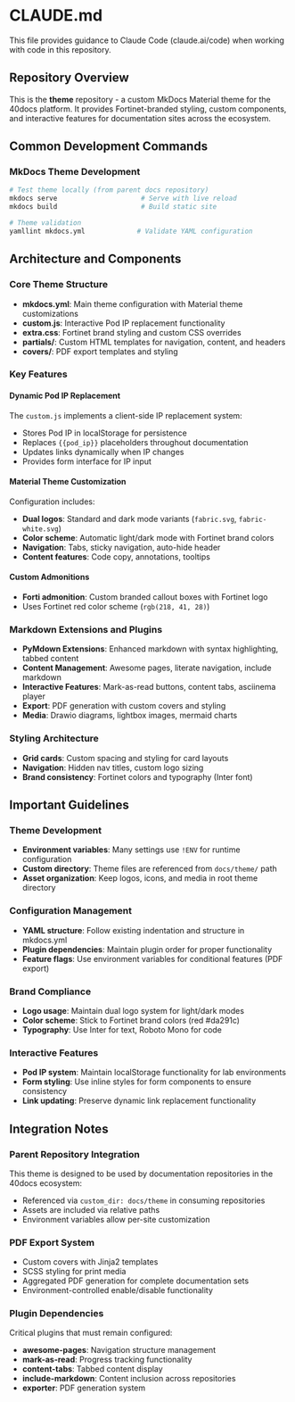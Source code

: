# CLAUDE.md

This file provides guidance to Claude Code (claude.ai/code) when working with code in this repository.

## Repository Overview

This is the **theme** repository - a custom MkDocs Material theme for the 40docs platform. It provides Fortinet-branded styling, custom components, and interactive features for documentation sites across the ecosystem.

## Common Development Commands

### MkDocs Theme Development
```bash
# Test theme locally (from parent docs repository)
mkdocs serve                     # Serve with live reload
mkdocs build                     # Build static site

# Theme validation
yamllint mkdocs.yml             # Validate YAML configuration
```

## Architecture and Components

### Core Theme Structure
- **mkdocs.yml**: Main theme configuration with Material theme customizations
- **custom.js**: Interactive Pod IP replacement functionality
- **extra.css**: Fortinet brand styling and custom CSS overrides
- **partials/**: Custom HTML templates for navigation, content, and headers
- **covers/**: PDF export templates and styling

### Key Features

#### Dynamic Pod IP Replacement
The `custom.js` implements a client-side IP replacement system:
- Stores Pod IP in localStorage for persistence
- Replaces `{{pod_ip}}` placeholders throughout documentation
- Updates links dynamically when IP changes
- Provides form interface for IP input

#### Material Theme Customization
Configuration includes:
- **Dual logos**: Standard and dark mode variants (`fabric.svg`, `fabric-white.svg`)
- **Color scheme**: Automatic light/dark mode with Fortinet brand colors
- **Navigation**: Tabs, sticky navigation, auto-hide header
- **Content features**: Code copy, annotations, tooltips

#### Custom Admonitions
- **Forti admonition**: Custom branded callout boxes with Fortinet logo
- Uses Fortinet red color scheme (`rgb(218, 41, 28)`)

### Markdown Extensions and Plugins
- **PyMdown Extensions**: Enhanced markdown with syntax highlighting, tabbed content
- **Content Management**: Awesome pages, literate navigation, include markdown
- **Interactive Features**: Mark-as-read buttons, content tabs, asciinema player
- **Export**: PDF generation with custom covers and styling
- **Media**: Drawio diagrams, lightbox images, mermaid charts

### Styling Architecture
- **Grid cards**: Custom spacing and styling for card layouts
- **Navigation**: Hidden nav titles, custom logo sizing
- **Brand consistency**: Fortinet colors and typography (Inter font)

## Important Guidelines

### Theme Development
- **Environment variables**: Many settings use `!ENV` for runtime configuration
- **Custom directory**: Theme files are referenced from `docs/theme/` path
- **Asset organization**: Keep logos, icons, and media in root theme directory

### Configuration Management
- **YAML structure**: Follow existing indentation and structure in mkdocs.yml
- **Plugin dependencies**: Maintain plugin order for proper functionality
- **Feature flags**: Use environment variables for conditional features (PDF export)

### Brand Compliance
- **Logo usage**: Maintain dual logo system for light/dark modes
- **Color scheme**: Stick to Fortinet brand colors (red #da291c)
- **Typography**: Use Inter for text, Roboto Mono for code

### Interactive Features
- **Pod IP system**: Maintain localStorage functionality for lab environments
- **Form styling**: Use inline styles for form components to ensure consistency
- **Link updating**: Preserve dynamic link replacement functionality

## Integration Notes

### Parent Repository Integration
This theme is designed to be used by documentation repositories in the 40docs ecosystem:
- Referenced via `custom_dir: docs/theme` in consuming repositories
- Assets are included via relative paths
- Environment variables allow per-site customization

### PDF Export System
- Custom covers with Jinja2 templates
- SCSS styling for print media
- Aggregated PDF generation for complete documentation sets
- Environment-controlled enable/disable functionality

### Plugin Dependencies
Critical plugins that must remain configured:
- **awesome-pages**: Navigation structure management
- **mark-as-read**: Progress tracking functionality
- **content-tabs**: Tabbed content display
- **include-markdown**: Content inclusion across repositories
- **exporter**: PDF generation system